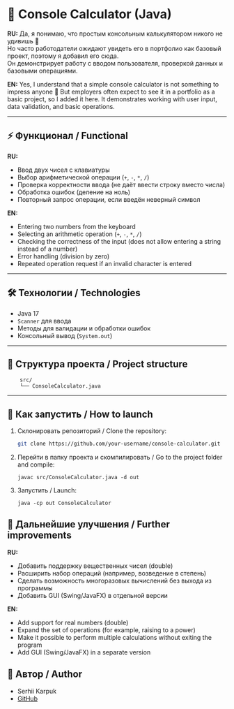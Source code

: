 # 🧮 Console Calculator (Java)

**RU:**
Да, я понимаю, что простым консольным калькулятором никого не удивишь 🙂  
Но часто работодатели ожидают увидеть его в портфолио как базовый проект, поэтому я добавил его сюда.  
Он демонстрирует работу с вводом пользователя, проверкой данных и базовыми операциями.

**EN:**
Yes, I understand that a simple console calculator is not something to impress anyone 🙂
But employers often expect to see it in a portfolio as a basic project, so I added it here.
It demonstrates working with user input, data validation, and basic operations.

---

## ⚡ Функционал / Functional

**RU:**
- Ввод двух чисел с клавиатуры
- Выбор арифметической операции (`+`, `-`, `*`, `/`)
- Проверка корректности ввода (не даёт ввести строку вместо числа)
- Обработка ошибок (деление на ноль)
- Повторный запрос операции, если введён неверный символ
  
**EN:**
- Entering two numbers from the keyboard
- Selecting an arithmetic operation (`+`, `-`, `*`, `/`)
- Checking the correctness of the input (does not allow entering a string instead of a number)
- Error handling (division by zero)
- Repeated operation request if an invalid character is entered

---

## 🛠️ Технологии / Technologies
- Java 17
- `Scanner` для ввода
- Методы для валидации и обработки ошибок
- Консольный вывод (`System.out`)

---

## 📂 Структура проекта / Project structure
```
    src/
    └── ConsoleCalculator.java
```

---

## 🚀 Как запустить / How to launch
1. Склонировать репозиторий / Clone the repository:
   ```bash
   git clone https://github.com/your-username/console-calculator.git
   ```

2. Перейти в папку проекта и скомпилировать / Go to the project folder and compile:
   ``` 
   javac src/ConsoleCalculator.java -d out
    ```
3. Запустить / Launch:
    ``` 
   java -cp out ConsoleCalculator
    ```
   
## 🔮 Дальнейшие улучшения / Further improvements

**RU:**
- Добавить поддержку вещественных чисел (double)
- Расширить набор операций (например, возведение в степень)
- Сделать возможность многоразовых вычислений без выхода из программы
- Добавить GUI (Swing/JavaFX) в отдельной версии

**EN:**
- Add support for real numbers (double)
- Expand the set of operations (for example, raising to a power)
- Make it possible to perform multiple calculations without exiting the program
- Add GUI (Swing/JavaFX) in a separate version

## 👤 Автор / Author

- Serhii Karpuk
- [GitHub](https://github.com/KarpukSergey)


